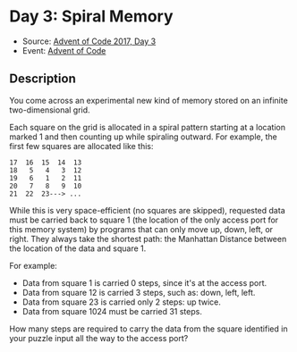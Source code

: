 # Day 3: Spiral Memory

- Source: [Advent of Code 2017, Day 3](https://adventofcode.com/2017/day/3)
- Event: [Advent of Code](https://adventofcode.com/)

## Description

You come across an experimental new kind of memory stored on an infinite two-dimensional grid.

Each square on the grid is allocated in a spiral pattern starting at a location marked 1 and then counting up while spiraling outward. For example, the first few squares are allocated like this:

```
17  16  15  14  13
18   5   4   3  12
19   6   1   2  11
20   7   8   9  10
21  22  23---> ...
```

While this is very space-efficient (no squares are skipped), requested data must be carried back to square 1 (the location of the only access port for this memory system) by programs that can only move up, down, left, or right. They always take the shortest path: the Manhattan Distance between the location of the data and square 1.

For example:

- Data from square 1 is carried 0 steps, since it's at the access port.
- Data from square 12 is carried 3 steps, such as: down, left, left.
- Data from square 23 is carried only 2 steps: up twice.
- Data from square 1024 must be carried 31 steps.

How many steps are required to carry the data from the square identified in your puzzle input all the way to the access port?

